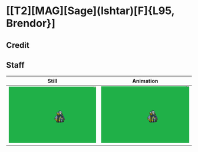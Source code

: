 # [\[T2\]\[MAG\]\[Sage\]\(Ishtar\)\[F\]{L95, Brendor}]

## Credit


	
## Staff

| Still | Animation |
| :---: | :-------: |
| ![Staff still](./Staff_000.png) | ![Staff animation](./Staff.gif) |
